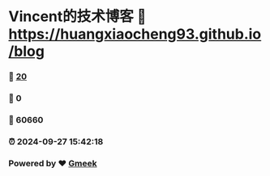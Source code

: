 # Vincent的技术博客 :link: https://huangxiaocheng93.github.io/blog 
### :page_facing_up: [20](https://huangxiaocheng93.github.io/blog/tag.html) 
### :speech_balloon: 0 
### :hibiscus: 60660 
### :alarm_clock: 2024-09-27 15:42:18 
### Powered by :heart: [Gmeek](https://github.com/Meekdai/Gmeek)
